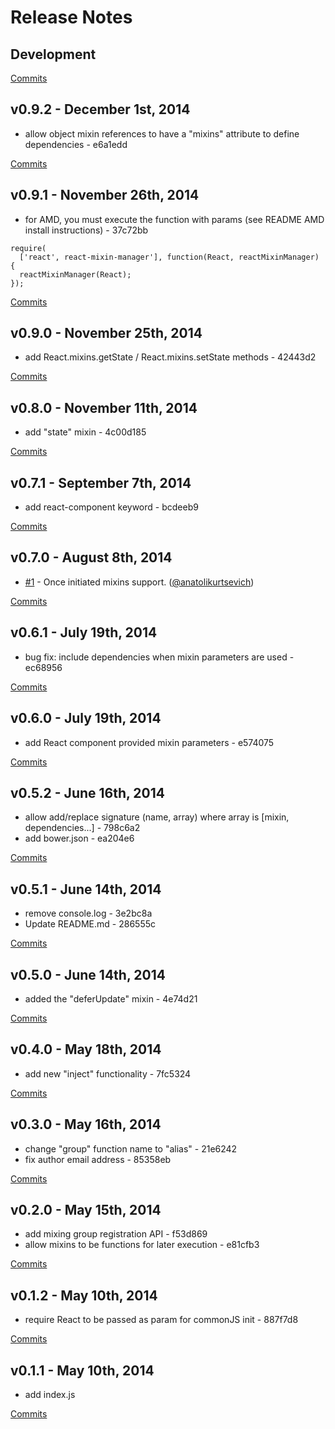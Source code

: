 # Release Notes

## Development

[Commits](https://github.com/jhudson8/react-mixin-manager/compare/v0.9.2...master)

## v0.9.2 - December 1st, 2014
- allow object mixin references to have a "mixins" attribute to define dependencies - e6a1edd


[Commits](https://github.com/jhudson8/react-mixin-manager/compare/v0.9.1...v0.9.2)

## v0.9.1 - November 26th, 2014
- for AMD, you must execute the function with params (see README AMD install instructions) - 37c72bb
```
require(
  ['react', react-mixin-manager'], function(React, reactMixinManager) {
  reactMixinManager(React); 
});
```


[Commits](https://github.com/jhudson8/react-mixin-manager/compare/v0.9.0...v0.9.1)

## v0.9.0 - November 25th, 2014
- add React.mixins.getState / React.mixins.setState methods - 42443d2


[Commits](https://github.com/jhudson8/react-mixin-manager/compare/v0.8.0...v0.9.0)

## v0.8.0 - November 11th, 2014
- add "state" mixin - 4c00d185

[Commits](https://github.com/jhudson8/react-mixin-manager/compare/v0.7.1...v0.7.2)

## v0.7.1 - September 7th, 2014
- add react-component keyword - bcdeeb9

[Commits](https://github.com/jhudson8/react-mixin-manager/compare/v0.7.0...v0.7.1)

## v0.7.0 - August 8th, 2014
- [#1](https://github.com/jhudson8/react-mixin-manager/pull/1) - Once initiated mixins support. ([@anatolikurtsevich](https://api.github.com/users/anatolikurtsevich))

[Commits](https://github.com/jhudson8/react-mixin-manager/compare/v0.6.1...v0.7.0)

## v0.6.1 - July 19th, 2014
- bug fix: include dependencies when mixin parameters are used - ec68956

[Commits](https://github.com/jhudson8/react-mixin-manager/compare/v0.6.0...v0.6.1)

## v0.6.0 - July 19th, 2014
- add React component provided mixin parameters - e574075

[Commits](https://github.com/jhudson8/react-mixin-manager/compare/v0.5.2...v0.6.0)

## v0.5.2 - June 16th, 2014
- allow add/replace signature (name, array) where array is [mixin, dependencies...] - 798c6a2
- add bower.json - ea204e6

[Commits](https://github.com/jhudson8/react-mixin-manager/compare/v0.5.1...v0.5.2)

## v0.5.1 - June 14th, 2014
- remove console.log - 3e2bc8a
- Update README.md - 286555c

[Commits](https://github.com/jhudson8/react-mixin-manager/compare/v0.5.0...v0.5.1)

## v0.5.0 - June 14th, 2014
- added the "deferUpdate" mixin - 4e74d21

[Commits](https://github.com/jhudson8/react-mixin-manager/compare/v0.4.0...v0.5.0)

## v0.4.0 - May 18th, 2014
- add new "inject" functionality - 7fc5324

[Commits](https://github.com/jhudson8/react-mixin-manager/compare/v0.3.0...v0.4.0)

## v0.3.0 - May 16th, 2014
- change "group" function name to "alias" - 21e6242
- fix author email address - 85358eb

[Commits](https://github.com/jhudson8/react-mixin-manager/compare/v0.2.0...v0.3.0)

## v0.2.0 - May 15th, 2014
- add mixing group registration API - f53d869
- allow mixins to be functions for later execution - e81cfb3

[Commits](https://github.com/jhudson8/react-mixin-manager/compare/v0.1.2...v0.2.0)

## v0.1.2 - May 10th, 2014
- require React to be passed as param for commonJS init - 887f7d8

[Commits](https://github.com/jhudson8/react-mixin-manager/compare/v0.1.1...v0.1.2)

## v0.1.1 - May 10th, 2014
- add index.js

[Commits](https://github.com/jhudson8/react-mixin-manager/compare/ee47aec...v0.1.1)
